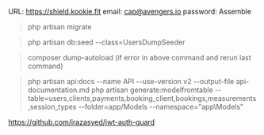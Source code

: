 URL: https://shield.kookie.fit
email: cap@avengers.io
password: Assemble

> php artisan migrate

> php artisan db:seed --class=UsersDumpSeeder

> composer dump-autoload (if error in above command and rerun last command)

    
> php artisan api:docs --name API --use-version v2 --output-file api-documentation.md
> php artisan generate:modelfromtable --table=users,clients,payments,booking_client,bookings,measurements,session_types --folder=app/Models --namespace="app\Models"


https://github.com/irazasyed/jwt-auth-guard